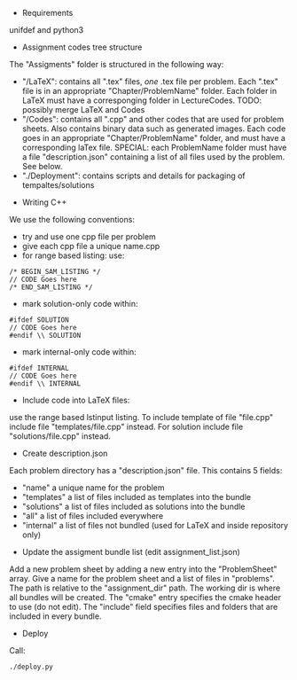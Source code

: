* Requirements

unifdef and python3

* Assignment codes tree structure

The "Assigments" folder is structured in the following way:
 - "/LaTeX": contains all ".tex" files, *one* .tex file per problem. Each ".tex" file is in an appropriate "Chapter/ProblemName" folder.
   Each folder in LaTeX must have a corresponging folder in LectureCodes.
   TODO: possibly merge LaTeX and Codes
 - "/Codes": contains all ".cpp" and other codes that are used for problem sheets. Also contains binary data such as generated images.
   Each code goes in an appropriate "Chapter/ProblemName" folder, and must have a corresponding laTex file.
   SPECIAL: each ProblemName folder must have a file "description.json" containing a list of all files used by the problem. See below.
 - "./Deployment": contains scripts and details for packaging of tempaltes/solutions

* Writing C++

We use the following conventions:
- try and use one cpp file per problem
- give each cpp file a unique name.cpp
- for range based listing: use:

```
/* BEGIN_SAM_LISTING */
// CODE Goes here
/* END_SAM_LISTING */
```

- mark solution-only code within:

```
#ifdef SOLUTION
// CODE Goes here
#endif \\ SOLUTION
```

- mark internal-only code within:

```
#ifdef INTERNAL
// CODE Goes here
#endif \\ INTERNAL
```

* Include code into LaTeX files:

use the range based lstinput listing. To include template of file "file.cpp" include file "templates/file.cpp" instead. For
solution include file "solutions/file.cpp" instead.

* Create description.json

Each problem directory has a "description.json" file. This contains 5 fields:
- "name" a unique name for the problem
- "templates" a list of files included as templates into the bundle
- "solutions" a list of files included as solutions into the bundle
- "all" a list of files included everywhere
- "internal" a list of files not bundled (used for LaTeX and inside repository only)

* Update the assigment bundle list (edit assignment_list.json)

Add a new problem sheet by adding a new entry into the "ProblemSheet" array. Give a name for the problem sheet and a list of
files in "problems". The path is relative
to the "assignment_dir" path. The working dir is where all bundles will be created. The "cmake" entry specifies the cmake header to use (do not edit).
The "include" field specifies files and folders that are included in every bundle.

* Deploy

Call:

```
./deploy.py
```
